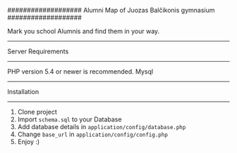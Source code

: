 ###################
Alumni Map of Juozas Balčikonis gymnasium
###################

Mark you school Alumnis and find them in your way.

*******************
Server Requirements
*******************

PHP version 5.4 or newer is recommended.
Mysql

************
Installation
************

1. Clone project
2. Import `schema.sql` to your Database
2. Add database details in `application/config/database.php`
3. Change `base_url` in `application/config/config.php`
4. Enjoy :)
